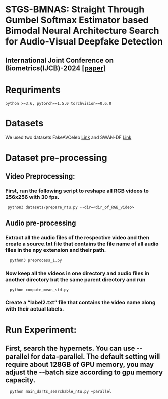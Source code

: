 # STGS-BMNAS: Straight Through Gumbel Softmax Estimator based Bimodal Neural Architecture Search for Audio-Visual Deepfake Detection
## International Joint Conference on Biometrics(IJCB)-2024 [[paper]](https://arxiv.org/pdf/2406.13384)
# Requriments
    python >=3.6, pytorch==1.5.0 torchvision==0.6.0
# Datasets
 We used two datasets FakeAVCeleb [Link](https://docs.google.com/forms/d/e/1FAIpQLSfPDd3oV0auqmmWEgCSaTEQ6CGpFeB-ozQJ35x-B_0Xjd93bw/viewform) and SWAN-DF [Link](https://zenodo.org/records/8365616)
# Dataset pre-processing
## Video Preprocessing:
  ### First, run the following script to reshape all RGB videos to 256x256 with 30 fps.
     python3 datasets/prepare_ntu.py --dir=<dir_of_RGB_video>
## Audio pre-processing
  ### Extract all the audio files of the respective video and then create a source.txt file that contains the file name of all audio files in the npy extension and their path.
      python3 preprocess_1.py
  ### Now keep all the videos in one directory and audio files in another directory but the same parent directory and run
      python compute_mean_std.py
  ### Create a “label2.txt” file that contains the video name along with their actual labels.
# Run Experiment:
 ## First, search the hypernets. You can use --parallel for data-parallel. The default setting will require about 128GB of GPU memory, you may adjust the --batch size according to gpu memory capacity.
      python main_darts_searchable_ntu.py –parallel
